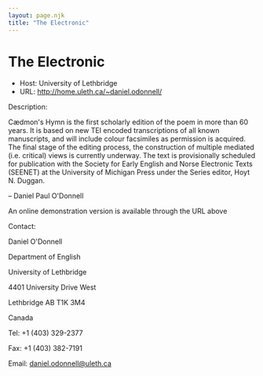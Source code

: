 ```yaml
---
layout: page.njk
title: "The Electronic"
---
```

# The Electronic








* Host: University of Lethbridge
* URL: <http://home.uleth.ca/~daniel.odonnell/>



Description:



Cædmon's Hymn is the first scholarly edition of the poem in more than 60 years. It is based on
 new TEI encoded transcriptions of all known manuscripts, and will include colour facsimiles
 as permission is acquired. The final stage of the editing process, the construction
 of multiple mediated (i.e. critical) views is currently underway. The text is provisionally
 scheduled for publication with the Society for Early English and Norse Electronic
 Texts (SEENET) at the University of Michigan Press under the Series editor, Hoyt N.
 Duggan.
 
 
 – Daniel Paul O'Donnell


An online demonstration version is available through the URL above



Contact:



Daniel O'Donnell


Department of English


University of Lethbridge


4401 University Drive West


Lethbridge AB T1K 3M4


Canada


Tel: +1 (403) 329-2377


Fax: +1 (403) 382-7191


Email: daniel.odonnell@uleth.ca





